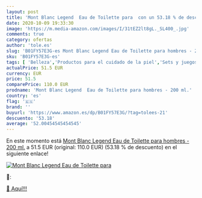 ```yaml
---
layout: post
title: 'Mont Blanc Legend  Eau de Toilette para  con un 53.18 % de descuento'
date: 2020-10-09 19:33:30
image: 'https://m.media-amazon.com/images/I/31tEZ2lt8gL._SL400_.jpg'
comments: true
category: ofertas
author: 'tole.es'
slug: 'B01FY57E3G-es Mont Blanc Legend Eau de Toilette para hombres - 200 ml.'
sku: 'B01FY57E3G-es'
tags: [ 'Belleza','Productos para el cuidado de la piel','Sets y juegos para el cuidado de la piel','de','eau','toilette', ]
actualPrice: 51.5 EUR
currency: EUR
price: 51.5
comparePrice: 110.0 EUR
prodname: 'Mont Blanc Legend  Eau de Toilette para hombres - 200 ml.'
country: 'es'
flag: '🇪🇸'
brand: ''
buyurl: 'https://www.amazon.es/dp/B01FY57E3G/?tag=tolees-21'
descuento: '53.18'
average: '52.00454545454545'
---
```


En este momento está [Mont Blanc Legend  Eau de Toilette para hombres - 200 ml.](https://www.amazon.es/dp/B01FY57E3G/?tag=tolees-21) a 51.5 EUR (original: 110.0 EUR) (53.18 %  de descuento) en el siguiente enlace!

[![Mont Blanc Legend  Eau de Toilette para ](https://m.media-amazon.com/images/I/31tEZ2lt8gL._SL400_.jpg)](https://www.amazon.es/dp/B01FY57E3G/?tag=tolees-21)

🔎:


[🛒 Aquí!!!](https://www.amazon.es/dp/B01FY57E3G/?tag=tolees-21)
